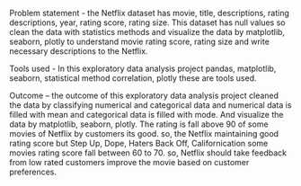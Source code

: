 Problem statement - the Netflix dataset has movie, title, descriptions, rating descriptions, year, rating score, rating size. This dataset has null values so clean the data with statistics methods and visualize the data by matplotlib, seaborn, plotly to understand movie rating score, rating size and write necessary descriptions to the Netflix.


Tools used - In this exploratory data analysis project pandas, matplotlib, seaborn, statistical method correlation, plotly these are tools used.


Outcome – the outcome of this exploratory data analysis project cleaned the data by classifying numerical and categorical data and numerical data is filled with mean and categorical data is filled with mode. And visualize the data by matplotlib, seaborn, plotly. The rating is fall above 90 of some movies of Netflix by customers its good. so, the Netflix maintaining good rating score but Step Up, Dope, Haters Back Off, Californication some movies rating score fall between 60 to 70. so, Netflix should take feedback from low rated customers improve the movie based on customer preferences.

